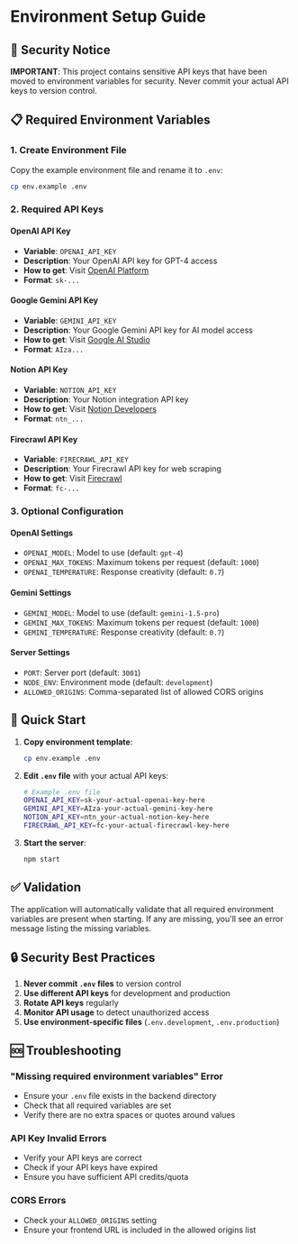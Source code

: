 # Environment Setup Guide

## 🔐 Security Notice
**IMPORTANT**: This project contains sensitive API keys that have been moved to environment variables for security. Never commit your actual API keys to version control.

## 📋 Required Environment Variables

### 1. Create Environment File
Copy the example environment file and rename it to `.env`:
```bash
cp env.example .env
```

### 2. Required API Keys

#### OpenAI API Key
- **Variable**: `OPENAI_API_KEY`
- **Description**: Your OpenAI API key for GPT-4 access
- **How to get**: Visit [OpenAI Platform](https://platform.openai.com/api-keys)
- **Format**: `sk-...`

#### Google Gemini API Key
- **Variable**: `GEMINI_API_KEY`
- **Description**: Your Google Gemini API key for AI model access
- **How to get**: Visit [Google AI Studio](https://makersuite.google.com/app/apikey)
- **Format**: `AIza...`

#### Notion API Key
- **Variable**: `NOTION_API_KEY`
- **Description**: Your Notion integration API key
- **How to get**: Visit [Notion Developers](https://www.notion.so/my-integrations)
- **Format**: `ntn_...`

#### Firecrawl API Key
- **Variable**: `FIRECRAWL_API_KEY`
- **Description**: Your Firecrawl API key for web scraping
- **How to get**: Visit [Firecrawl](https://firecrawl.dev/)
- **Format**: `fc-...`

### 3. Optional Configuration

#### OpenAI Settings
- `OPENAI_MODEL`: Model to use (default: `gpt-4`)
- `OPENAI_MAX_TOKENS`: Maximum tokens per request (default: `1000`)
- `OPENAI_TEMPERATURE`: Response creativity (default: `0.7`)

#### Gemini Settings
- `GEMINI_MODEL`: Model to use (default: `gemini-1.5-pro`)
- `GEMINI_MAX_TOKENS`: Maximum tokens per request (default: `1000`)
- `GEMINI_TEMPERATURE`: Response creativity (default: `0.7`)

#### Server Settings
- `PORT`: Server port (default: `3001`)
- `NODE_ENV`: Environment mode (default: `development`)
- `ALLOWED_ORIGINS`: Comma-separated list of allowed CORS origins

## 🚀 Quick Start

1. **Copy environment template**:
   ```bash
   cp env.example .env
   ```

2. **Edit `.env` file** with your actual API keys:
   ```bash
   # Example .env file
   OPENAI_API_KEY=sk-your-actual-openai-key-here
   GEMINI_API_KEY=AIza-your-actual-gemini-key-here
   NOTION_API_KEY=ntn_your-actual-notion-key-here
   FIRECRAWL_API_KEY=fc-your-actual-firecrawl-key-here
   ```

3. **Start the server**:
   ```bash
   npm start
   ```

## ✅ Validation

The application will automatically validate that all required environment variables are present when starting. If any are missing, you'll see an error message listing the missing variables.

## 🔒 Security Best Practices

1. **Never commit `.env` files** to version control
2. **Use different API keys** for development and production
3. **Rotate API keys** regularly
4. **Monitor API usage** to detect unauthorized access
5. **Use environment-specific files** (`.env.development`, `.env.production`)

## 🆘 Troubleshooting

### "Missing required environment variables" Error
- Ensure your `.env` file exists in the backend directory
- Check that all required variables are set
- Verify there are no extra spaces or quotes around values

### API Key Invalid Errors
- Verify your API keys are correct
- Check if your API keys have expired
- Ensure you have sufficient API credits/quota

### CORS Errors
- Check your `ALLOWED_ORIGINS` setting
- Ensure your frontend URL is included in the allowed origins list
